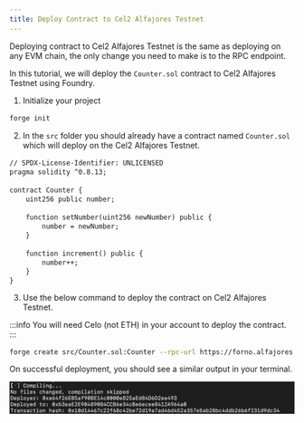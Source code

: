 ```yaml
---
title: Deploy Contract to Cel2 Alfajores Testnet
---
```


Deploying contract to Cel2 Alfajores Testnet is the same as deploying on any EVM chain, the only change you need to make is to the RPC endpoint.

In this tutorial, we will deploy the `Counter.sol` contract to Cel2 Alfajores Testnet using Foundry.

1. Initialize your project

```bash
forge init
```

2. In the `src` folder you should already have a contract named `Counter.sol` which will deploy on the Cel2 Alfajores Testnet.

```solidity
// SPDX-License-Identifier: UNLICENSED
pragma solidity ^0.8.13;

contract Counter {
    uint256 public number;

    function setNumber(uint256 newNumber) public {
        number = newNumber;
    }

    function increment() public {
        number++;
    }
}
```

3. Use the below command to deploy the contract on Cel2 Alfajores Testnet.

:::info
You will need Celo (not ETH) in your account to deploy the contract.
:::

```bash
forge create src/Counter.sol:Counter --rpc-url https://forno.alfajores.celo-testnet.org/ --private-key [PRIVATE_KEY]
```

On successful deployment, you should see a similar output in your terminal.

![deployment-success](/img/doc-images/deploy-contract-cel2/image.png)
